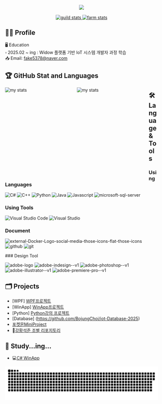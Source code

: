 <p align='center'>
  <a href="https://github.com/BojungChoi">
    <img src="https://capsule-render.vercel.app/api?type=venom&height=300&color=gradient&text=%20One%20commit%20at%20a%20time,%20one%20step%20closer&section=header&fontColor=7DFE74&fontAlign=50&fontAlignY=51&fontSize=35&rotate=2&stroke=6799FF&strokeWidth=1"/>
  </a>
</p>

<p align="center">
  <a href="https://www.gitanimals.org/">
    <img alt="guild stats" width="47%" 
         src="https://render.gitanimals.org/guilds/712582211925217446/draw"
         width="600"
         height="300" />
  </a>

  <a href="https://www.gitanimals.org/en_US?utm_medium=image&utm_source=BojungChoi&utm_content=farm">
    <img alt="farm stats" width="47%" 
         src="https://render.gitanimals.org/farms/BojungChoi"
         width="600"
         height="300" />
  </a>
</p>

  
 
## 👩‍💻 Profile 
🖥️ Education<br/>
▫️ 2025.02 ~ ing  : Widow 플랫폼 기반 IoT 시스템 개발자 과정 학습<br/>
📥 Email: fake5378@naver.com

## 🏆 GitHub Stat and Languages
<img alt="my stats" align="left"
             height="300" width="47%" src="https://github-readme-stats.vercel.app/api?username=BojungChoi&theme=transparent&show_icons=true"/>

<img alt="my stats" align="left" height="300" width="47%" src="https://github-readme-stats.vercel.app/api/top-langs/?username=BojungChoi&theme=tokyonight&layout=compact&exclude_repo=iot-algorithm-2025,iot-dataanalysis-2025&v=1"/>

## 🛠 Language & Tools
### Using Languages
<p align='left'>
    <img height="40" src="https://img.icons8.com/?size=100&id=Fycm8TUhWmFU&format=png&color=000000" title="C#">
    <img height="40" src="https://img.icons8.com/?size=100&id=55199&format=png&color=000000" title="C++">
    <img height="40" src="https://img.icons8.com/?size=100&id=l75OEUJkPAk4&format=png&color=000000" title="Python">
    <img height="40" src="https://img.icons8.com/?size=100&id=Pd2x9GWu9ovX&format=png&color=000000" title="Java">
    <img height="40" src="https://img.icons8.com/?size=100&id=108784&format=png&color=000000" title="Javascript">
    <img width="40" height="40" src="https://img.icons8.com/color/48/microsoft-sql-server.png" alt="microsoft-sql-server" title="SQL Server">
</p>

### Using Tools
<p align='left'>
  <img height="40" src="https://img.icons8.com/?size=100&id=9OGIyU8hrxW5&format=png&color=000000" title="Visual Studio Code">
  <img height="40" src="https://img.icons8.com/?size=100&id=ezj3zaVtImPg&format=png&color=000000" title="Visual Studio">
</p>

### Document
<p align='left'>
<img width="48" height="48" src="https://img.icons8.com/external-those-icons-flat-those-icons/48/external-Docker-Logo-social-media-those-icons-flat-those-icons.png" alt="external-Docker-Logo-social-media-those-icons-flat-those-icons"/>
<img width="50" height="50" src="https://img.icons8.com/ios-filled/50/github.png" alt="github"/>
<img width="48" height="48" src="https://img.icons8.com/color/48/git.png" alt="git"/>
</p>
### Design Tool
<p align='left'>
<img width="50" height="50" src="https://img.icons8.com/plasticine/50/adobe-logo.png" alt="adobe-logo"/>
<img width="48" height="48" src="https://img.icons8.com/color/48/adobe-indesign--v1.png" alt="adobe-indesign--v1"/>
<img width="48" height="48" src="https://img.icons8.com/color/48/adobe-photoshop--v1.png" alt="adobe-photoshop--v1"/>
<img width="48" height="48" src="https://img.icons8.com/color/48/adobe-illustrator--v1.png" alt="adobe-illustrator--v1"/>
<img width="48" height="48" src="https://img.icons8.com/color/48/adobe-premiere-pro--v1.png" alt="adobe-premiere-pro--v1"/>
</p>





## 🗂️ Projects
- [WPF] [WPF프로젝트](https://github.com/BojungChoi/iot-wpf-2025)
- [WinApp] [WinApp프로젝트](https://github.com/BojungChoi/iot-winapp-2025)
- [Python] [Python강의 프로젝트](https://github.com/BojungChoi/iot-python-2025)
- [Database] (https://github.com/BojungChoi/iot-Database-2025)
- [포켓몬MiniProject](https://github.com/BojungChoi/project_pkmbattle)
- 💬[강황석준 조별 리포지토리](https://github.com/BojungChoi/2025_Team_Curry_Jun)

## 📖 Study...ing...
- 💻[C# WinApp](https://github.com/BojungChoi/iot-winapp-2025)



![snake gif](https://github.com/BojungChoi/BojungChoi/blob/output/github-snake.svg)
